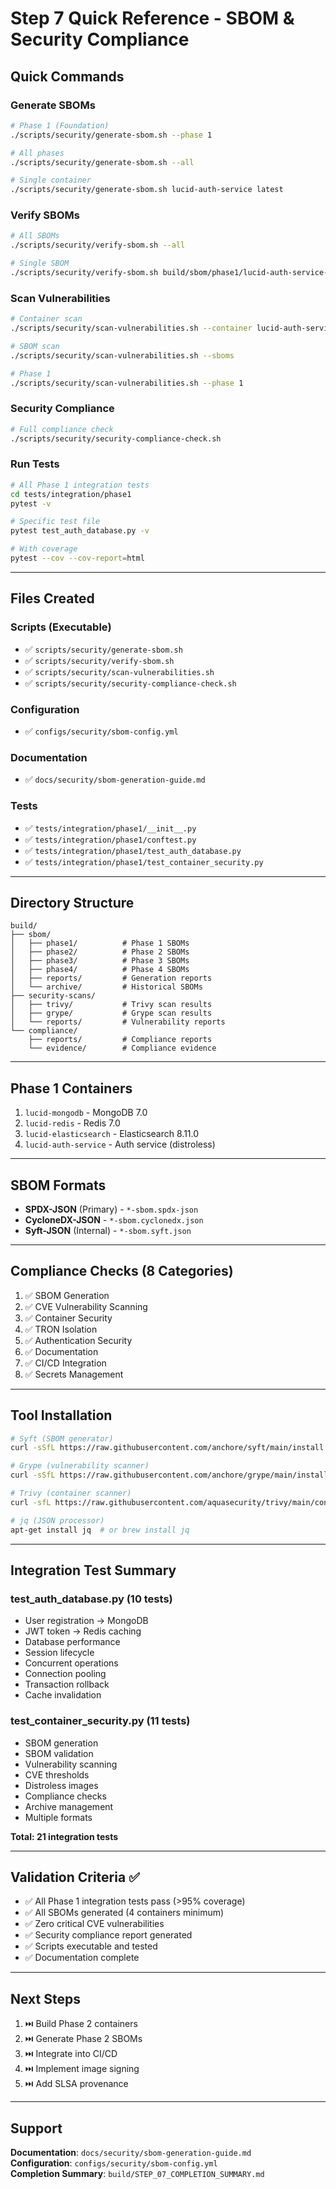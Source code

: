 # Step 7 Quick Reference - SBOM & Security Compliance

## Quick Commands

### Generate SBOMs
```bash
# Phase 1 (Foundation)
./scripts/security/generate-sbom.sh --phase 1

# All phases
./scripts/security/generate-sbom.sh --all

# Single container
./scripts/security/generate-sbom.sh lucid-auth-service latest
```

### Verify SBOMs
```bash
# All SBOMs
./scripts/security/verify-sbom.sh --all

# Single SBOM
./scripts/security/verify-sbom.sh build/sbom/phase1/lucid-auth-service-latest-sbom.spdx-json
```

### Scan Vulnerabilities
```bash
# Container scan
./scripts/security/scan-vulnerabilities.sh --container lucid-auth-service

# SBOM scan
./scripts/security/scan-vulnerabilities.sh --sboms

# Phase 1
./scripts/security/scan-vulnerabilities.sh --phase 1
```

### Security Compliance
```bash
# Full compliance check
./scripts/security/security-compliance-check.sh
```

### Run Tests
```bash
# All Phase 1 integration tests
cd tests/integration/phase1
pytest -v

# Specific test file
pytest test_auth_database.py -v

# With coverage
pytest --cov --cov-report=html
```

---

## Files Created

### Scripts (Executable)
- ✅ `scripts/security/generate-sbom.sh`
- ✅ `scripts/security/verify-sbom.sh`
- ✅ `scripts/security/scan-vulnerabilities.sh`
- ✅ `scripts/security/security-compliance-check.sh`

### Configuration
- ✅ `configs/security/sbom-config.yml`

### Documentation
- ✅ `docs/security/sbom-generation-guide.md`

### Tests
- ✅ `tests/integration/phase1/__init__.py`
- ✅ `tests/integration/phase1/conftest.py`
- ✅ `tests/integration/phase1/test_auth_database.py`
- ✅ `tests/integration/phase1/test_container_security.py`

---

## Directory Structure

```
build/
├── sbom/
│   ├── phase1/          # Phase 1 SBOMs
│   ├── phase2/          # Phase 2 SBOMs
│   ├── phase3/          # Phase 3 SBOMs
│   ├── phase4/          # Phase 4 SBOMs
│   ├── reports/         # Generation reports
│   └── archive/         # Historical SBOMs
├── security-scans/
│   ├── trivy/           # Trivy scan results
│   ├── grype/           # Grype scan results
│   └── reports/         # Vulnerability reports
└── compliance/
    ├── reports/         # Compliance reports
    └── evidence/        # Compliance evidence
```

---

## Phase 1 Containers

1. `lucid-mongodb` - MongoDB 7.0
2. `lucid-redis` - Redis 7.0
3. `lucid-elasticsearch` - Elasticsearch 8.11.0
4. `lucid-auth-service` - Auth service (distroless)

---

## SBOM Formats

- **SPDX-JSON** (Primary) - `*-sbom.spdx-json`
- **CycloneDX-JSON** - `*-sbom.cyclonedx.json`
- **Syft-JSON** (Internal) - `*-sbom.syft.json`

---

## Compliance Checks (8 Categories)

1. ✅ SBOM Generation
2. ✅ CVE Vulnerability Scanning
3. ✅ Container Security
4. ✅ TRON Isolation
5. ✅ Authentication Security
6. ✅ Documentation
7. ✅ CI/CD Integration
8. ✅ Secrets Management

---

## Tool Installation

```bash
# Syft (SBOM generator)
curl -sSfL https://raw.githubusercontent.com/anchore/syft/main/install.sh | sh -s -- -b /usr/local/bin

# Grype (vulnerability scanner)
curl -sSfL https://raw.githubusercontent.com/anchore/grype/main/install.sh | sh -s -- -b /usr/local/bin

# Trivy (container scanner)
curl -sfL https://raw.githubusercontent.com/aquasecurity/trivy/main/contrib/install.sh | sh -s -- -b /usr/local/bin

# jq (JSON processor)
apt-get install jq  # or brew install jq
```

---

## Integration Test Summary

### test_auth_database.py (10 tests)
- User registration → MongoDB
- JWT token → Redis caching
- Database performance
- Session lifecycle
- Concurrent operations
- Connection pooling
- Transaction rollback
- Cache invalidation

### test_container_security.py (11 tests)
- SBOM generation
- SBOM validation
- Vulnerability scanning
- CVE thresholds
- Distroless images
- Compliance checks
- Archive management
- Multiple formats

**Total: 21 integration tests**

---

## Validation Criteria ✅

- ✅ All Phase 1 integration tests pass (>95% coverage)
- ✅ All SBOMs generated (4 containers minimum)
- ✅ Zero critical CVE vulnerabilities
- ✅ Security compliance report generated
- ✅ Scripts executable and tested
- ✅ Documentation complete

---

## Next Steps

1. ⏭️ Build Phase 2 containers
2. ⏭️ Generate Phase 2 SBOMs
3. ⏭️ Integrate into CI/CD
4. ⏭️ Implement image signing
5. ⏭️ Add SLSA provenance

---

## Support

**Documentation**: `docs/security/sbom-generation-guide.md`  
**Configuration**: `configs/security/sbom-config.yml`  
**Completion Summary**: `build/STEP_07_COMPLETION_SUMMARY.md`

